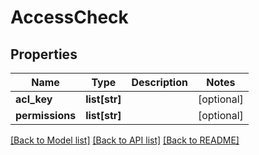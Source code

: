 # AccessCheck

## Properties
Name | Type | Description | Notes
------------ | ------------- | ------------- | -------------
**acl_key** | **list[str]** |  | [optional] 
**permissions** | **list[str]** |  | [optional] 

[[Back to Model list]](../README.md#documentation-for-models) [[Back to API list]](../README.md#documentation-for-api-endpoints) [[Back to README]](../README.md)


